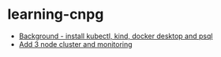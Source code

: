 # learning-cnpg


* [Background - install kubectl, kind, docker desktop and psql](docs/01-Background-installs.md) 
* [Add 3 node cluster and monitoring](docs/02-Base-cnpg-setup.md) 